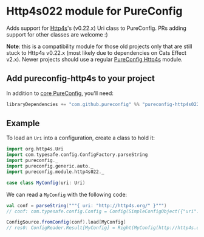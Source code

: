 
# Http4s022 module for PureConfig

Adds support for [Http4s](http://http4s.org/)'s (v0.22.x) Uri class to PureConfig. PRs adding support
for other classes are welcome :)

**Note**: this is a compatibility module for those old projects only that are still stuck to Http4s v0.22.x (most likely due to dependencies on Cats Effect v2.x).
Newer projects should use a regular [PureConfig Http4s](https://github.com/pureconfig/pureconfig/tree/master/modules/http4s) module.

## Add pureconfig-http4s to your project

In addition to [core PureConfig](https://github.com/pureconfig/pureconfig), you'll need:

```scala
libraryDependencies += "com.github.pureconfig" %% "pureconfig-http4s022" % "0.17.7"
```

## Example

To load an `Uri` into a configuration, create a class to hold it:

```scala
import org.http4s.Uri
import com.typesafe.config.ConfigFactory.parseString
import pureconfig._
import pureconfig.generic.auto._
import pureconfig.module.http4s022._

case class MyConfig(uri: Uri)
```

We can read a `MyConfig` with the following code:

```scala
val conf = parseString("""{ uri: "http://http4s.org/" }""")
// conf: com.typesafe.config.Config = Config(SimpleConfigObject({"uri":"http://http4s.org/"}))

ConfigSource.fromConfig(conf).load[MyConfig]
// res0: ConfigReader.Result[MyConfig] = Right(MyConfig(http://http4s.org/))
```

